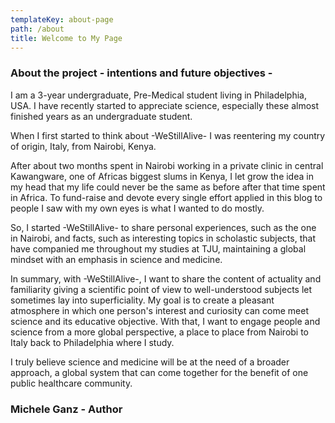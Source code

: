 ```yaml
---
templateKey: about-page
path: /about
title: Welcome to My Page
---
```

### About the project - intentions and future objectives -

I am a 3-year undergraduate, Pre-Medical student living in Philadelphia, USA. I have recently started to appreciate science, especially these almost finished years as an undergraduate student.  

When I first started to think about -WeStillAlive- I was reentering my country of origin, Italy, from Nairobi, Kenya.

After about two months spent in Nairobi working in a private clinic in central Kawangware, one of Africas biggest slums in Kenya, I let grow the idea in my head that my life could never be the same as before after that time spent in Africa. To fund-raise and devote every single effort applied in this blog to people I saw with my own eyes is what I wanted to do mostly.

So, I started -WeStillAlive- to share personal experiences, such as the one in Nairobi, and facts, such as interesting topics in scholastic subjects, that have companied me throughout my studies at TJU, maintaining a global mindset with an emphasis in science and medicine.

In summary, with -WeStillAlive-, I want to share the content of actuality and familiarity giving a scientific point of view to well-understood subjects let sometimes lay into superficiality. My goal is to create a pleasant atmosphere in which one person's interest and curiosity can come meet science and its educative objective. With that, I want to engage people and science from a more global perspective, a place to place from Nairobi to Italy back to Philadelphia where I study.

I truly believe science and medicine will be at the need of a broader approach, a global system that can come together for the benefit of one public healthcare community.

### Michele Ganz - Author